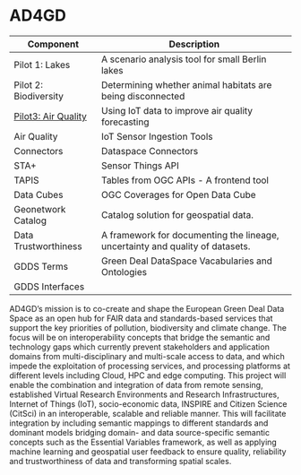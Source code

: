  # AD4GD

 | Component              | Description                                                                   |
|-------------------------|-------------------------------------------------------------------------------|
| Pilot 1: Lakes          | A scenario analysis tool for small Berlin lakes                               |
| Pilot 2: Biodiversity   | Determining whether animal habitats are being disconnected                    |
| [Pilot3: Air Quality](https://github.com/AD4GD/pilot-3-air-quality)     | Using IoT data to improve air quality forecasting                             |
| Air Quality             | IoT Sensor Ingestion Tools                                                    |
| Connectors              | Dataspace Connectors                                                          |
| STA+                    | Sensor Things API                                                             |
| TAPIS                   | Tables from OGC APIs - A frontend tool                                        |
| Data Cubes              | OGC Coverages for Open Data Cube                                              |
| Geonetwork Catalog      | Catalog solution for geospatial data.                                         |
| Data Trustworthiness    | A framework for documenting the lineage, uncertainty and quality of datasets. |
| GDDS Terms              | Green Deal DataSpace Vacabularies and Ontologies                              |
| GDDS Interfaces         |                                                                               |

AD4GD’s mission is to co-create and shape the European Green Deal Data Space as an open hub for FAIR data and standards-based services that support the key priorities of pollution, biodiversity and climate change. The focus will be on interoperability concepts that bridge the semantic and technology gaps which currently prevent stakeholders and application domains from multi-disciplinary and multi-scale access to data, and which impede the exploitation of processing services, and processing platforms at different levels including Cloud, HPC and edge computing.
This project will enable the combination and integration of data from remote sensing, established Virtual Research Environments and Research Infrastructures, Internet of Things (IoT), socio-economic data, INSPIRE and Citizen Science (CitSci) in an interoperable, scalable and reliable manner. This will facilitate integration by including semantic mappings to different standards and dominant models bridging domain- and data source-specific semantic concepts such as the Essential Variables framework, as well as applying machine learning and geospatial user feedback to ensure quality, reliability and trustworthiness of data and transforming spatial scales.

